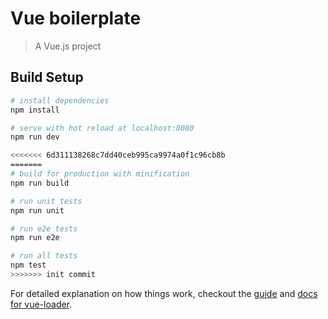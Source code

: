 # Vue boilerplate

> A Vue.js project

## Build Setup

``` bash
# install dependencies
npm install

# serve with hot reload at localhost:8080
npm run dev

<<<<<<< 6d311138268c7dd40ceb995ca9974a0f1c96cb8b
=======
# build for production with minification
npm run build

# run unit tests
npm run unit

# run e2e tests
npm run e2e

# run all tests
npm test
>>>>>>> init commit
```

For detailed explanation on how things work, checkout the [guide](http://vuejs-templates.github.io/webpack/) and [docs for vue-loader](http://vuejs.github.io/vue-loader).
